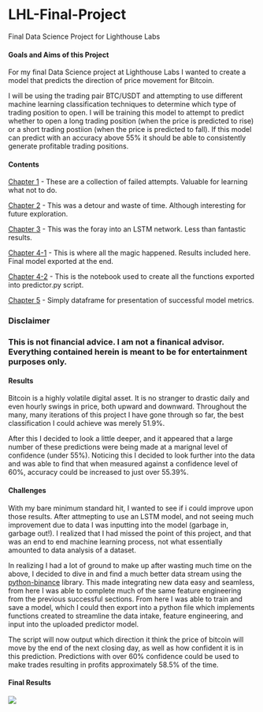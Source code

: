 # LHL-Final-Project
Final Data Science Project for Lighthouse Labs

#### Goals and Aims of this Project
For my final Data Science project at Lighthouse Labs I wanted to create a model that predicts the direction of price movement for Bitcoin. 

I will be using the trading pair BTC/USDT and attempting to use different machine learning classification techniques to determine which type of trading position to open. I will be training this model to attempt to predict whether to open a long trading position (when the price is predicted to rise) or a short trading postiion (when the price is predicted to fall). If this model can predict with an accuracy above 55% it should be able to consistently generate profitable trading positions.


#### Contents
[Chapter 1](https://github.com/shmaze/LHL-Final-Project/tree/main/1-Notebooks) - These are a collection of failed attempts. Valuable for learning what not to do.

[Chapter 2](https://github.com/shmaze/LHL-Final-Project/blob/main/2-1_Backtesting%20and%20Re-evaluating.ipynb) - This was a detour and waste of time. Although interesting for future exploration.

[Chapter 3](https://github.com/shmaze/LHL-Final-Project/blob/main/3-1_Recurrent-Neural-Networks-and-LSTM.ipynb) - This was the foray into an LSTM network. Less than fantastic results.

[Chapter 4-1](https://github.com/shmaze/LHL-Final-Project/blob/main/4-1_Starting-Over.ipynb) - This is where all the magic happened. Results included here. Final model exported at the end.

[Chapter 4-2](https://github.com/shmaze/LHL-Final-Project/blob/main/4-2_Starting-the-Framework-for-the-Program.ipynb) - This is the notebook used to create all the functions exported into predictor.py script.

[Chapter 5](https://github.com/shmaze/LHL-Final-Project/blob/main/5_Evaluations-and-Tables.ipynb) - Simply dataframe for presentation of successful model metrics.

### Disclaimer
### This is not financial advice. I am not a finanical advisor. Everything contained herein is meant to be for entertainment purposes only. 

#### Results
Bitcoin is a highly volatile digital asset. It is no stranger to drastic daily and even hourly swings in price, both upward and downward. Throughout the many, many iterations of this project I have gone through so far, the best classification I could achieve was merely 51.9%. 

After this I decided to look a little deeper, and it appeared that a large number of these predictions were being made at a marignal level of confidence (under 55%). Noticing this I decided to look further into the data and was able to find that when measured against a confidence level of 60%, accuracy could be increased to just over 55.39%. 

#### Challenges
With my bare minimum standard hit, I wanted to see if i could improve upon those results. After attmepting to use an LSTM model, and not seeing much improvement due to data I was inputting into the model (garbage in, garbage out!). I realized that I had missed the point of this project, and that was an end to end machine learning process, not what essentially amounted to data analysis of a dataset. 

In realizing I had a lot of ground to make up after wasting much time on the above, I decided to dive in and find a much better data stream using the [python-binance](https://binance-docs.github.io/apidocs/spot/en/#kline-candlestick-data) library. This made integrating new data easy and seamless, from here I was able to complete much of the same feature engineering from the previous successful sections. From here I was able to train and save a model, which I could then export into a python file which implements functions created to streamline the data intake, feature engineering, and input into the uploaded predictor model.

The script will now output which direction it think the price of bitcoin will move by the end of the next closing day, as well as how confident it is in this prediction. Predictions with over 60% confidence could be used to make trades resulting in profits approximately 58.5% of the time.

#### Final Results


![](https://github.com/shmaze/LHL-Final-Project/tree/main/data)
